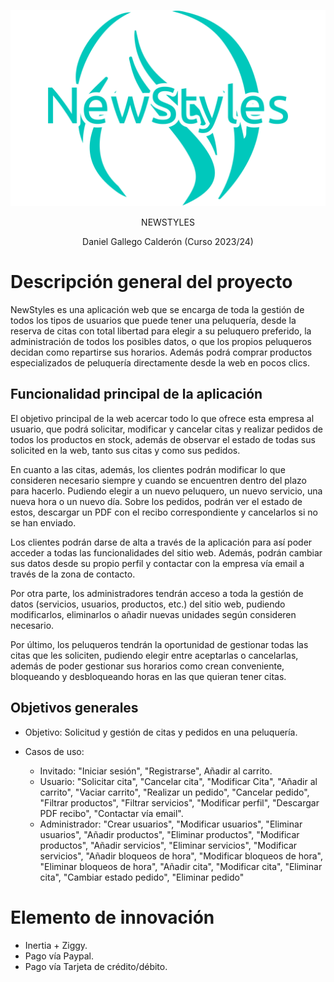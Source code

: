 <p align="center">
  <img src="public/images/png/logo-no-background.png" alt="logo"/>  
</p>
<p align="center">NEWSTYLES</p>
<p align="center">Daniel Gallego Calderón (Curso 2023/24)</p>

# Descripción general del proyecto

NewStyles es una aplicación web que se encarga de toda la gestión de todos los tipos de usuarios que puede
tener una peluquería, desde la reserva de citas con total libertad para elegir a su peluquero preferido, 
la administración de todos los posibles datos, o que los propios peluqueros decidan como repartirse sus horarios.
Además podrá comprar productos especializados de peluquería directamente desde la web en pocos clics.

## Funcionalidad principal de la aplicación

El objetivo principal de la web acercar todo lo que ofrece esta empresa al usuario, que podrá
solicitar, modificar y cancelar citas y realizar pedidos de todos los productos en stock, además de observar el estado 
de todas sus solicited en la web, tanto sus citas y como sus pedidos. 

En cuanto a las citas, además, los clientes podrán modificar lo que consideren necesario siempre y cuando se encuentren dentro
del plazo para hacerlo. Pudiendo elegir a un nuevo peluquero, un nuevo servicio, una nueva hora o un nuevo día. Sobre los pedidos,
podrán ver el estado de estos, descargar un PDF con el recibo correspondiente y cancelarlos si no se han enviado.

Los clientes podrán darse de alta a través de la aplicación para así poder acceder a todas
las funcionalidades del sitio web. Además, podrán cambiar sus datos desde su propio perfil y contactar 
con la empresa vía email a través de la zona de contacto.

Por otra parte, los administradores tendrán acceso a toda la gestión de datos (servicios, usuarios, productos, etc.) del sitio web, pudiendo modificarlos, eliminarlos o añadir nuevas unidades según consideren necesario. 

Por último, los peluqueros tendrán la oportunidad de gestionar todas las citas que les soliciten, pudiendo elegir entre aceptarlas o cancelarlas, además de poder gestionar
sus horarios como crean conveniente, bloqueando y desbloqueando horas en las que quieran tener citas.

## Objetivos generales

* Objetivo: Solicitud y gestión de citas y pedidos en una peluquería.

* Casos de uso: 
    - Invitado: "Iniciar sesión", "Registrarse", Añadir al carrito.
    - Usuario: "Solicitar cita", "Cancelar cita", "Modificar Cita", "Añadir al carrito", "Vaciar carrito", "Realizar un pedido", "Cancelar pedido", "Filtrar productos", "Filtrar servicios", "Modificar perfil", "Descargar PDF recibo", "Contactar vía email".
    - Administrador: "Crear usuarios", "Modificar usuarios", "Eliminar usuarios", "Añadir productos", "Eliminar productos", "Modificar productos", "Añadir servicios", "Eliminar servicios", "Modificar servicios", "Añadir bloqueos de hora", "Modificar bloqueos de hora", "Eliminar bloqueos de hora", "Añadir cita", "Modificar cita", "Eliminar cita", "Cambiar estado pedido", "Eliminar pedido"

# Elemento de innovación
* Inertia + Ziggy. 
* Pago vía Paypal.
* Pago vía Tarjeta de crédito/débito.